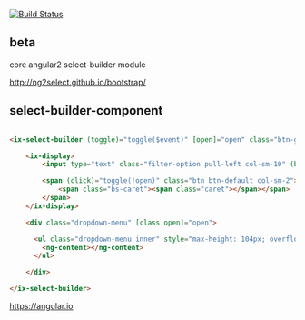 <!--
  Title: ng2select
  Description: Angular 2 bootstrap select directive module
  Author: ng2select
  -->

[![Build Status](https://travis-ci.org/ng2select/bootstrap.svg?branch=master)](https://travis-ci.org/ng2select/bootstrap)

## beta

core angular2 select-builder module

http://ng2select.github.io/bootstrap/

## select-builder-component

```HTML

<ix-select-builder (toggle)="toggle($event)" [open]="open" class="btn-group bootstrap-select show-tick" [ngClass]="{'open': open, 'dropup': isDropup()}" (keydown)="onKeydown($event)">

    <ix-display>
        <input type="text" class="filter-option pull-left col-sm-10" (blur)="onBlur($event)" (change)="onComboInputChange($event)" (focus)="onFocus($event)" (keydown)="onInputKeydown($event)" [(ngModel)]="inputTitle" />

        <span (click)="toggle(!open)" class="btn btn-default col-sm-2">
            <span class="bs-caret"><span class="caret"></span></span>
        </span>
    </ix-display>

    <div class="dropdown-menu" [class.open]="open">

      <ul class="dropdown-menu inner" style="max-height: 104px; overflow-y: auto;">
        <ng-content></ng-content>
      </ul>

    </div>

</ix-select-builder>

```

https://angular.io

